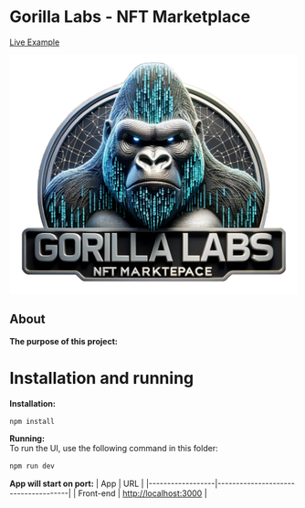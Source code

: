 # Gorilla Labs - NFT Marketplace

[Live Example ](https://gorilla-labs-sandbox.org/)

[![Live Example](https://github.com/elarsaks/gorilla-labs/blob/main/client/public/assets/logo.png)](https://gorilla-labs-sandbox.org/)



## About  
**The purpose of this project:**



# Installation and running



**Installation:**  

```bash
npm install
```

**Running:**  
To run the UI, use the following command in this folder:
```bash
npm run dev
```

**App will start on port:**
| App              | URL                                 |
|------------------|-------------------------------------|
| Front-end | [http://localhost:3000](http://localhost:3000) |






